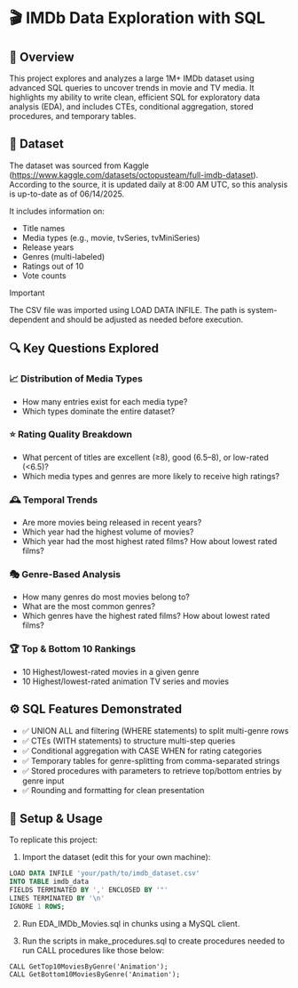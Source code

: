 # 🎬 IMDb Data Exploration with SQL

## 📌 Overview

This project explores and analyzes a large 1M+ IMDb dataset using advanced SQL queries to uncover trends in movie and TV media. It highlights my ability to write clean, efficient SQL for exploratory data analysis (EDA), and includes CTEs, conditional aggregation, stored procedures, and temporary tables.

## 📂 Dataset

The dataset was sourced from Kaggle (https://www.kaggle.com/datasets/octopusteam/full-imdb-dataset). According to the source, it is updated daily at 8:00 AM UTC, so this analysis is up-to-date as of 06/14/2025.

It includes information on:
- Title names
- Media types (e.g., movie, tvSeries, tvMiniSeries)
- Release years
- Genres (multi-labeled)
- Ratings out of 10
- Vote counts

> [!IMPORTANT]
> The CSV file was imported using LOAD DATA INFILE. The path is system-dependent and should be adjusted as needed before execution.

## 🔍 Key Questions Explored

### 📈 Distribution of Media Types
- How many entries exist for each media type?
- Which types dominate the entire dataset?

### ⭐ Rating Quality Breakdown
- What percent of titles are excellent (≥8), good (6.5–8), or low-rated (<6.5)?
- Which media types and genres are more likely to receive high ratings?

### 🕰️ Temporal Trends
- Are more movies being released in recent years?
- Which year had the highest volume of movies?
- Which year had the most highest rated films? How about lowest rated films?

### 🎭 Genre-Based Analysis
- How many genres do most movies belong to?
- What are the most common genres?
- Which genres have the highest rated films? How about lowest rated films?

### 🏆 Top & Bottom 10 Rankings
- 10 Highest/lowest-rated movies in a given genre
- 10 Highest/lowest-rated animation TV series and movies

## ⚙️ SQL Features Demonstrated
- ✅ UNION ALL and filtering (WHERE statements) to split multi-genre rows
- ✅ CTEs (WITH statements) to structure multi-step queries
- ✅ Conditional aggregation with CASE WHEN for rating categories
- ✅ Temporary tables for genre-splitting from comma-separated strings
- ✅ Stored procedures with parameters to retrieve top/bottom entries by genre input
- ✅ Rounding and formatting for clean presentation

## 📌 Setup & Usage

To replicate this project:

1. Import the dataset (edit this for your own machine):

```SQL
LOAD DATA INFILE 'your/path/to/imdb_dataset.csv'
INTO TABLE imdb_data
FIELDS TERMINATED BY ',' ENCLOSED BY '"'
LINES TERMINATED BY '\n'
IGNORE 1 ROWS;
```

2. Run EDA_IMDb_Movies.sql in chunks using a MySQL client.

3. Run the scripts in make_procedures.sql to create procedures needed to run CALL procedures like those below:

```
CALL GetTop10MoviesByGenre('Animation');
CALL GetBottom10MoviesByGenre('Animation');
```


